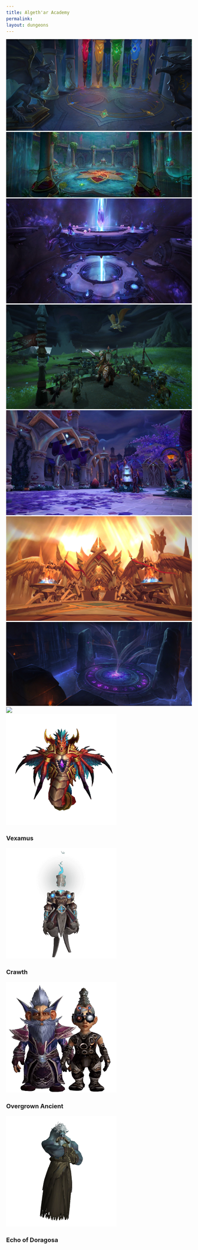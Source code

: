 ```yaml
---
title: Algeth'ar Academy
permalink: 
layout: dungeons
---
```


<div class="dungeons">

<a href="/M+/dungeons/academy">
    <img class="unselected-dungeon" src="/assets/img/dungeons/academy.jpg" />
</a>

<a href="/M+/dungeons/rlp">
    <img class="unselected-dungeon" src="/assets/img/dungeons/rlp.jpg" />
</a>

<a href="/M+/dungeons/tav">
    <img class="unselected-dungeon" src="/assets/img/dungeons/tav.jpg" />
</a>

<a href="/M+/dungeons/tno">
    <img class="unselected-dungeon" src="/assets/img/dungeons/tno.jpg" />
</a>

<a href="/M+/dungeons/cos">
    <img class="unselected-dungeon" src="/assets/img/dungeons/cos.jpg" />
</a>

<a href="/M+/dungeons/hov">
    <img class="selected-dungeon" src="/assets/img/dungeons/hov.jpg" />
</a>

<a href="/M+/dungeons/sbg">
    <img class="unselected-dungeon" src="/assets/img/dungeons/sbg.jpg" />
</a>

<a href="/M+/dungeons/temple">
    <img class="unselected-dungeon" src="/assetsvimg/dungeons/temple.jpg" />
</a>

</div>



<a>
    <img src="/assets/img/dungeons/hakkar.png" class="dungeon_boss"/>
</a>

### Vexamus

<a>
    <img src="/assets/img/dungeons/dealer.png" class="dungeon_boss"/> 
</a>

### Crawth

<a>
    <img src="/assets/img/dungeons/manastorms.png" class="dungeon_boss"/>
</a>

### Overgrown Ancient

<a>
    <img src="/assets/img/dungeons/mue.png" class="dungeon_boss"/>
</a>

### Echo of Doragosa


